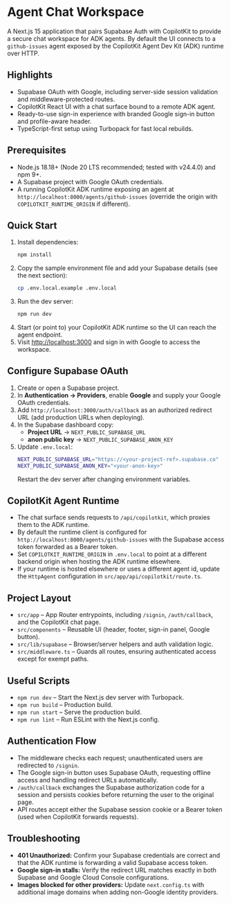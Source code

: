 # Agent Chat Workspace

A Next.js 15 application that pairs Supabase Auth with CopilotKit to provide a secure chat workspace for ADK agents. By default the UI connects to a `github-issues` agent exposed by the CopilotKit Agent Dev Kit (ADK) runtime over HTTP.

## Highlights
- Supabase OAuth with Google, including server-side session validation and middleware-protected routes.
- CopilotKit React UI with a chat surface bound to a remote ADK agent.
- Ready-to-use sign-in experience with branded Google sign-in button and profile-aware header.
- TypeScript-first setup using Turbopack for fast local rebuilds.

## Prerequisites
- Node.js 18.18+ (Node 20 LTS recommended; tested with v24.4.0) and npm 9+.
- A Supabase project with Google OAuth credentials.
- A running CopilotKit ADK runtime exposing an agent at `http://localhost:8000/agents/github-issues` (override the origin with `COPILOTKIT_RUNTIME_ORIGIN` if different).

## Quick Start
1. Install dependencies:
   ```bash
   npm install
   ```
2. Copy the sample environment file and add your Supabase details (see the next section):
   ```bash
   cp .env.local.example .env.local
   ```
3. Run the dev server:
   ```bash
   npm run dev
   ```
4. Start (or point to) your CopilotKit ADK runtime so the UI can reach the agent endpoint.
5. Visit [http://localhost:3000](http://localhost:3000) and sign in with Google to access the workspace.

## Configure Supabase OAuth
1. Create or open a Supabase project.
2. In **Authentication → Providers**, enable **Google** and supply your Google OAuth credentials.
3. Add `http://localhost:3000/auth/callback` as an authorized redirect URL (add production URLs when deploying).
4. In the Supabase dashboard copy:
   - **Project URL** → `NEXT_PUBLIC_SUPABASE_URL`
   - **anon public key** → `NEXT_PUBLIC_SUPABASE_ANON_KEY`
5. Update `.env.local`:
   ```bash
   NEXT_PUBLIC_SUPABASE_URL="https://<your-project-ref>.supabase.co"
   NEXT_PUBLIC_SUPABASE_ANON_KEY="<your-anon-key>"
   ```
   Restart the dev server after changing environment variables.

## CopilotKit Agent Runtime
- The chat surface sends requests to `/api/copilotkit`, which proxies them to the ADK runtime.
- By default the runtime client is configured for `http://localhost:8000/agents/github-issues` with the Supabase access token forwarded as a Bearer token.
- Set `COPILOTKIT_RUNTIME_ORIGIN` in `.env.local` to point at a different backend origin when hosting the ADK runtime elsewhere.
- If your runtime is hosted elsewhere or uses a different agent id, update the `HttpAgent` configuration in `src/app/api/copilotkit/route.ts`.

## Project Layout
- `src/app` – App Router entrypoints, including `/signin`, `/auth/callback`, and the CopilotKit chat page.
- `src/components` – Reusable UI (header, footer, sign-in panel, Google button).
- `src/lib/supabase` – Browser/server helpers and auth validation logic.
- `src/middleware.ts` – Guards all routes, ensuring authenticated access except for exempt paths.

## Useful Scripts
- `npm run dev` – Start the Next.js dev server with Turbopack.
- `npm run build` – Production build.
- `npm run start` – Serve the production build.
- `npm run lint` – Run ESLint with the Next.js config.

## Authentication Flow
- The middleware checks each request; unauthenticated users are redirected to `/signin`.
- The Google sign-in button uses Supabase OAuth, requesting offline access and handling redirect URLs automatically.
- `/auth/callback` exchanges the Supabase authorization code for a session and persists cookies before returning the user to the original page.
- API routes accept either the Supabase session cookie or a Bearer token (used when CopilotKit forwards requests).

## Troubleshooting
- **401 Unauthorized:** Confirm your Supabase credentials are correct and that the ADK runtime is forwarding a valid Supabase access token.
- **Google sign-in stalls:** Verify the redirect URL matches exactly in both Supabase and Google Cloud Console configurations.
- **Images blocked for other providers:** Update `next.config.ts` with additional image domains when adding non-Google identity providers.
